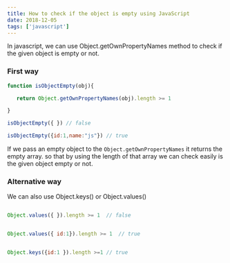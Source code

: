 ```yaml
---
title: How to check if the object is empty using JavaScript
date: 2018-12-05
tags: ['javascript']
---
```


In javascript, we can use Object.getOwnPropertyNames method to check if the given
object is empty or not.


### First way

```js
function isObjectEmpty(obj){

   return Object.getOwnPropertyNames(obj).length >= 1

}

isObjectEmpty({ }) // false

isObjectEmpty({id:1,name:"js"}) // true


```

If we pass an empty object to the `Object.getOwnPropertyNames` it  returns the empty array.
so that by using the length of that array we can check easily is the given object empty or not.


### Alternative way

We can also use Object.keys() or Object.values()


```js

Object.values({ }).length >= 1  // false


Object.values({ id:1}).length >= 1  // true


Object.keys({id:1 }).length >=1 // true

```
